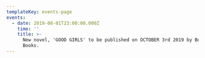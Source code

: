 ```yaml
---
templateKey: events-page
events:
  - date: 2019-08-01T23:00:00.000Z
    time: ''
    title: >-
      New novel, 'GOOD GIRLS' to be published on OCTOBER 3rd 2019 by Boldwood
      Books.
---
```


